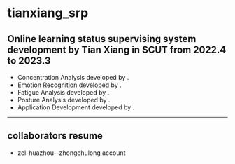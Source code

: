 # tianxiang_srp
## Online learning status supervising system development by Tian Xiang in SCUT from 2022.4 to 2023.3
- Concentration Analysis developed by .
- Emotion Recognition developed by .
- Fatigue Analysis developed by .
- Posture Analysis developed by .
- Application Development developed by .
---
## collaborators resume
* zcl-huazhou--zhongchulong account

